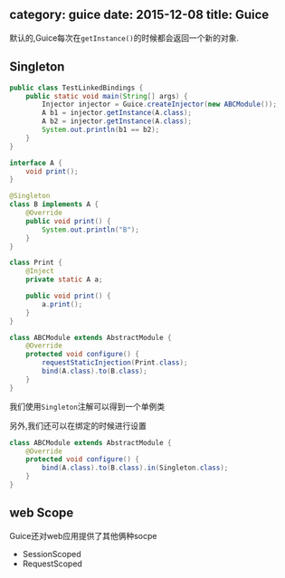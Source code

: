 category: guice
date: 2015-12-08
title: Guice 
---
默认的,Guice每次在`getInstance()`的时候都会返回一个新的对象.

## Singleton
```java
public class TestLinkedBindings {
	public static void main(String[] args) {
		Injector injector = Guice.createInjector(new ABCModule());
		A b1 = injector.getInstance(A.class);
		A b2 = injector.getInstance(A.class);
		System.out.println(b1 == b2);
	}
}

interface A {
	void print();
}

@Singleton
class B implements A {
	@Override
	public void print() {
		System.out.println("B");
	}
}

class Print {
	@Inject
	private static A a;

	public void print() {
		a.print();
	}
}

class ABCModule extends AbstractModule {
	@Override
	protected void configure() {
		requestStaticInjection(Print.class);
		bind(A.class).to(B.class);
	}
}
```
我们使用`Singleton`注解可以得到一个单例类

另外,我们还可以在绑定的时候进行设置
```java
class ABCModule extends AbstractModule {
	@Override
	protected void configure() {
		bind(A.class).to(B.class).in(Singleton.class);
	}
}
```

## web Scope
Guice还对web应用提供了其他俩种socpe
* SessionScoped
* RequestScoped
